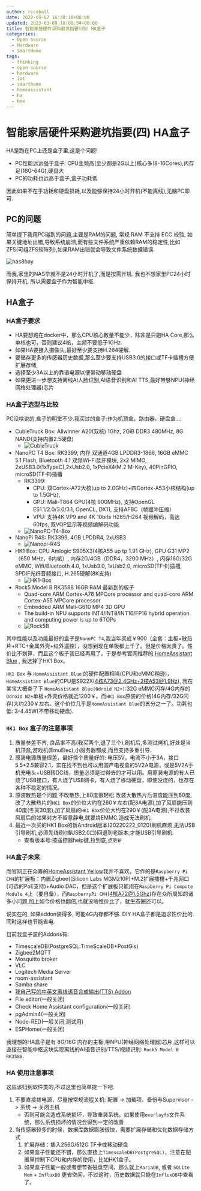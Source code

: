 ```yaml
---
author: riceball
date: 2022-05-07 16:38:18+08:00
updated: 2023-03-09 18:08:54+08:00
title: 智能家居硬件采购避坑指要(四) HA盒子
categories:
  - Open Source
  - Hardware
  - SmartHome
tags:
  - thinking
  - open source
  - hardware
  - iot
  - smarthome
  - homeassistant
  - ha
  - box
---
```


# 智能家居硬件采购避坑指要(四) HA盒子

HA是跑在PC上还是盒子里,这是个问题!

* PC性能远远强于盒子: CPU主频高(至少都是2G以上)核心多(8-16Cores),内存足(16G-64G),硬盘大
* PC的功耗也远高于盒子,盒子功耗低

因此如果不在乎功耗和硬盘损耗,以及能够保持24小时开机(不能离线),无脑PC即可.

## PC的问题

简单提下我用PC碰到的问题,主要是RAM的问题, 常规 RAM 不支持 ECC 校验, 如果关键地址出错,导致系统崩溃,而有些文件系统严重依赖RAM的稳定性,比如ZFS(可组ZFS软阵列),如果RAM出错就会导致文件系统数据错误.

![nas8bay](./nas8bay.jpg)

而我,家里的NAS早就不是24小时开机了,而是按需开机. 我也不想家里PC24小时保持开机, 所以需要盒子作为智能中枢.

## HA盒子

### HA盒子要求

* HA要想跑在docker中，那么CPU核心数量不能少，除非是只跑HA Core,那么单核也可，否则建议4核，主频不要低于1GHz.
* 如果HA要接入摄像头,最好至少要支持H.264硬解.
* 要储存更多的传感器历史数据,那么至少要支持USB3.0的接口或TF卡插槽方便扩展存储,
* 选择至少3A以上的靠谱电源以便带动移动硬盘
* 如果更进一步想支持离线AI人脸识别,AI语音识别和AI TTS,最好带够NPU(神经网络处理器)芯片

### HA盒子选型与比较

PC没啥说的,盒子的明堂不少.我买过的盒子:作为机顶盒，路由器，硬盘盒...:

* CubieTruck Box:  Allwinner A20(双核) 1Ghz, 2GiB DDR3 480MHz, 8G NAND(支持内置2.5硬盘)
  * ![CubieTruck](/article/home-assistant-wifi/CubieTruck.jpg)
* NanoPC T4 Box: RK3399, 内存 双通道4GB LPDDR3-1866, 16GB eMMC 5.1 Flash, Bluetooth 4.1 双频Wi-Fi蓝牙模块, 2x2 MIMO, 2xUSB3.0(1xTypeC),2xUsb2.0, 1xPcieX4(M.2 M-Key), 40PinGPIO, microSD(TF卡)插槽
  * RK3399:
    * CPU: 双Cortex-A72大核(up to 2.0GHz)+四Cortex-A53小核结构(up to 1.5GHz),
    * GPU: Mali-T864 GPU(4核 900MHz), 支持OpenGL ES1.1/2.0/3.0/3.1, OpenCL, DX11, 支持AFBC（帧缓冲压缩）
    * VPU: 支持4K VP9 and 4K 10bits H265/H264 视频解码，高达60fps, 双VOP显示等视频编解码功能
  * ![NanoPC-T4-Box](/article/home-assistant-wifi/NanoPC-T4-Box.jpg)
* NanoPi R4S: RK3399, 4GB LPDDR4, 2xUSB3
  * ![Nanopi-R4S](/article/home-assistant-wifi/Nanopi-R4S.jpg)
* HK1 Box: CPU Amlogic S905X3(4核A55 up tp 1.91 GHz), GPU G31 MP2（650 MHz，6内核）, 内存2G/4GB（DDR4，3200 MHz）, 闪存16G/32G eMMC, Wifi/Bluetooth 4.0, 1xUsb3.0, 1xUsb2.0, microSD(TF卡)插槽, SPDIF光纤音频接口, H.265硬解(8K支持)
  * ![HK1-Box](/article/home-assistant-wifi/HK1-Box.jpg)
* Rock5 Model B RK3588 16GB RAM 最新到的板子
  * Quad-core ARM Cortex-A76 MPCore processor and quad-core ARM Cortex-A55 MPCore processor
  * Embedded ARM Mali-G610 MP4 3D GPU
  * The build-in NPU supports INT4/INT8/INT16/FP16 hybrid operation and computing power is up to 6TOPs
  * ![Rock5B](/article/home-assistant-wifi/rock5b.jpg)

其中性能以及功能最好的盒子是`NanoPC T4`,我当年买成￥900（全套：主板+散热片+RTC+金属外壳+红外遥控），没想到现在单板都上千了。但是价格太贵了。性价比不划算，而且这个板子我已经再用了。于是参考官网推荐的 [HomeAssistant Blue](https://www.home-assistant.io/blue/) , 我选择了HK1 Box。

`HK1 Box` 与 `HomeAssistant Blue` 的硬件配置相当(CPU和eMMC稍逊)，`HomeAssistant Blue`的CPU是S922X(4核A73@2.4GHz+2核A53@1.9Hz), 我在某宝大概查了下 `HomeAssistant Blue(Odroid N2+)`:32G eMMC闪存/4G内存的`Odroid N2+`单板+外壳价格就近1200￥。而`HK1 Box`原装的价格(4G内存/32G闪存)大约230￥左右。这个价位几乎是`HomeAssistant Blue`的五分之一了。功耗也低: 3-4.45W(不带移动硬盘).

### `HK1 Box` 盒子的注意事项

1. 质量参差不齐, 良品率不高(我买两个,退了三个),刷机后,多测试烤机,好处是当机顶盒,游戏机(EmuElec),小服务器都成,而且支持多重引导.
2. 原装电源质量很差，最好换个质量好的: 电压5V，电流不小于3A，接口5.5*2.5兼容2.1，实在找不到也可以用国产电视盒的5V2A电源，或是5V2A手机充电头+USB转DC线，质量必须是过得去的才可以用。用原装电源的有人已烧了USB接口，有人烧了USB网卡，有人烧了移动硬盘，即使没烧的，也存在各种不稳定的情况。
3. 原装散热是个问题,不改散热,上80度很轻松.改装大散热片后温度能压到60度,改了大散热片的`HK1 Box`的价位大约在260￥左右(配3A电源),加了风扇能压到40度(冬天30度),加了风扇的`HK1 Box`价位大约在290￥(配3A电源),不过改装风扇后的如果对方不留意静电,就要烧EMMC,造成无法刷机.
4. 最近一次买的HK1 Box的新Android版本(20220222_0120)刷机麻烦,无法USB引导刷机,必须先线刷(插USB2.0口)回退到老版本,才能USB引导刷机.
   * 查看版本号:按遥控器help键,拉到底,点`更新`

### HA盒子未来

而官网正在众筹的[HomeAssistant Yellow](https://www.home-assistant.io/blog/2021/09/13/home-assistant-yellow/)我并不喜欢，它作的是`Raspberry Pi CM4`的扩展板：内置Zigbee((Silicon Labs MGM210P)+M.2扩展插槽+千兆网口(可选的PoE支持)+Audio DAC，但是这个扩展板只能用在`Raspberry Pi Compute Module 4`上（要自备），而`RaspberryPi CM4`(4核A72@1.5Ghz)存在众所周知的诸多小问题,加上如今价格也翻倍,也就没啥性价比了，就生态圈还可以。

说实在的, 如果addon装得多, 可能4G内存都不够. DIY HA盒子都是追求性价比的. 同时这样也节能省电.

目前我盒子装的Addons有:

* TimescaleDB(PostgreSQL:TimeScaleDB+PostGis)
* Zigbee2MQTT
* Mosquitto broker
* VLC
* Logitech Media Server
* room-assistant
* Samba share
* [我自己写的中英文离线语音合成输出(TTS) Addon](https://bbs.hassbian.com/thread-16601-1-1.html)
* File editor(一般关闭)
* Check Home Assistant configuration(一般关闭)
* pgAdmin4(一般关闭)
* Node-RED(一般关闭,测试用)
* ESPHome(一般关闭)

我理想的HA盒子是有 8G/16G 内存的主板,带NPU(神经网络处理器)芯片,这样可以直接在智能中枢这块实现离线的AI语音识别/TTS/视频识别: `Rock5 Model B RK3588`.

### HA 使用注意事项

这应该归到软件类的,不过这里也简单提一下吧.

1. 不要直接拔电源，尽量按常规流程关机: 配置 -> 加载项、备份与Supervisor -> 系统 -> 关闭主机
   * 否则可能会造成系统损坏，导致重装系统。如果使用`overlayfs`文件系统，那么系统损坏的情况会得到一定的改善
2. 当传感器较多的时候，数据库数据膨胀很快，需要扩展存储和优化数据存储方式
   1. 扩展存储：插入256G/512G TF卡或移动硬盘
   2. 如果盒子性能还不错，那么直接上`TimescaleDB(PostgreSQL)`，注意在配置里控制下CPU和内存的使用，比如HK1盒子。
   3. 如果盒子性能一般或者想节省磁盘空间，那么就上`MariaDB`, 或者 `SQLite Mem` + `InfluxDB` 更省空间，不过这时，历史数据就只能在`InfluxDB`中查看了。

